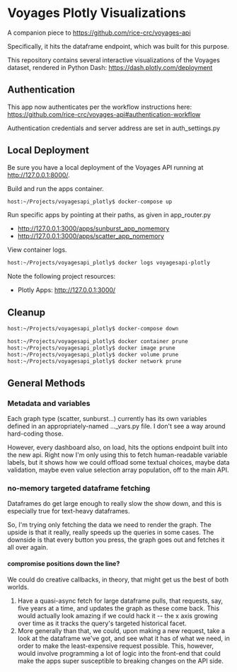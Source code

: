 # Voyages Plotly Visualizations

A companion piece to https://github.com/rice-crc/voyages-api

Specifically, it hits the dataframe endpoint, which was built for this purpose.

This repository contains several interactive visualizations of the Voyages dataset, rendered in Python Dash: https://dash.plotly.com/deployment

## Authentication

This app now authenticates per the workflow instructions here: https://github.com/rice-crc/voyages-api#authentication-workflow

Authentication credentials and server address are set in auth_settings.py

## Local Deployment

Be sure you have a local deployment of the Voyages API running at http://127.0.0.1:8000/.

Build and run the apps container.

```bash
host:~/Projects/voyagesapi_plotly$ docker-compose up
```

Run specific apps by pointing at their paths, as given in app_router.py

* http://127.0.0.1:3000/apps/sunburst_app_nomemory
* http://127.0.0.1:3000/apps/scatter_app_nomemory

View container logs.

```bash
host:~/Projects/voyagesapi_plotly$ docker logs voyagesapi-plotly
```

Note the following project resources:

* Plotly Apps: http://127.0.0.1:3000/

## Cleanup

```bash
host:~/Projects/voyagesapi_plotly$ docker-compose down

host:~/Projects/voyagesapi_plotly$ docker container prune
host:~/Projects/voyagesapi_plotly$ docker image prune
host:~/Projects/voyagesapi_plotly$ docker volume prune
host:~/Projects/voyagesapi_plotly$ docker network prune
```

## General Methods

### Metadata and variables

Each graph type (scatter, sunburst...) currently has its own variables defined in an appropriately-named ..._vars.py file. I don't see a way around hard-coding those.

However, every dashboard also, on load, hits the options endpoint built into the new api. Right now I'm only using this to fetch human-readable variable labels, but it shows how we could offload some textual choices, maybe data validation, maybe even value selection array population, off to the main API.

### no-memory targeted dataframe fetching

Dataframes do get large enough to really slow the show down, and this is especially true for text-heavy dataframes.

So, I'm trying only fetching the data we need to render the graph. The upside is that it really, really speeds up the queries in some cases. The downside is that every button you press, the graph goes out and fetches it all over again.

#### compromise positions down the line?

We could do creative callbacks, in theory, that might get us the best of both worlds.

1. Have a quasi-async fetch for large dataframe pulls, that requests, say, five years at a time, and updates the graph as these come back. This would actually look amazing if we could hack it -- the x axis growing over time as it tracks the query's targeted historical facet.
1. More generally than that, we could, upon making a new request, take a look at the dataframe we've got, and see what it has of what we need, in order to make the least-expensive request possible. This, however, would involve programming a lot of logic into the front-end that could make the apps super susceptible to breaking changes on the API side.

